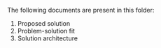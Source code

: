 The following documents are present in this folder:<br>
1. Proposed solution<br>
2. Problem-solution fit<br>
3. Solution architecture<br>
